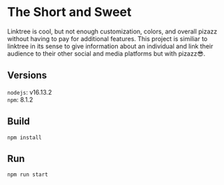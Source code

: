 # The Short and Sweet
Linktree is cool, but not enough customization, colors, and overall pizazz without having to pay for additional features.
This project is similiar to linktree in its sense to give information about an individual and link their audience to their other social and media platforms but with pizazz😎.

## Versions
`nodejs`: v16.13.2<br/>
`npm`: 8.1.2

## Build
```npm install```

## Run
```npm run start```